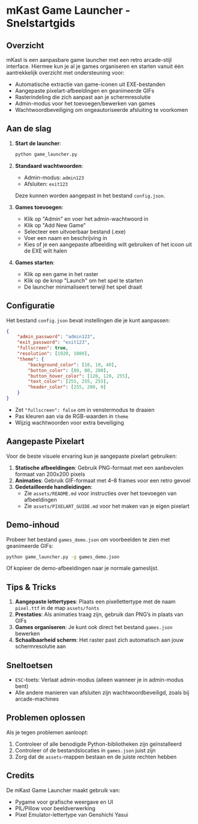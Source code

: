 # mKast Game Launcher - Snelstartgids

## Overzicht

mKast is een aanpasbare game launcher met een retro arcade-stijl interface. Hiermee kun je al je games organiseren en starten vanuit één aantrekkelijk overzicht met ondersteuning voor:

- Automatische extractie van game-iconen uit EXE-bestanden  
- Aangepaste pixelart-afbeeldingen en geanimeerde GIFs  
- Rasterindeling die zich aanpast aan je schermresolutie  
- Admin-modus voor het toevoegen/bewerken van games  
- Wachtwoordbeveiliging om ongeautoriseerde afsluiting te voorkomen  

## Aan de slag

1. **Start de launcher**:
   ```bash
   python game_launcher.py
   ```

2. **Standaard wachtwoorden**:
   - Admin-modus: `admin123`
   - Afsluiten: `exit123`
   
   Deze kunnen worden aangepast in het bestand `config.json`.

3. **Games toevoegen**:
   - Klik op "Admin" en voer het admin-wachtwoord in
   - Klik op "Add New Game"
   - Selecteer een uitvoerbaar bestand (.exe)
   - Voer een naam en beschrijving in
   - Kies of je een aangepaste afbeelding wilt gebruiken of het icoon uit de EXE wilt halen

4. **Games starten**:
   - Klik op een game in het raster
   - Klik op de knop "Launch" om het spel te starten
   - De launcher minimaliseert terwijl het spel draait

## Configuratie

Het bestand `config.json` bevat instellingen die je kunt aanpassen:

```json
{
    "admin_password": "admin123",
    "exit_password": "exit123",
    "fullscreen": true,
    "resolution": [1920, 1080],
    "theme": {
        "background_color": [10, 10, 40],
        "button_color": [80, 80, 200],
        "button_hover_color": [120, 120, 255],
        "text_color": [255, 255, 255],
        "header_color": [255, 200, 0]
    }
}
```

- Zet `"fullscreen": false` om in venstermodus te draaien  
- Pas kleuren aan via de RGB-waarden in `theme`  
- Wijzig wachtwoorden voor extra beveiliging

## Aangepaste Pixelart

Voor de beste visuele ervaring kun je aangepaste pixelart gebruiken:

1. **Statische afbeeldingen**: Gebruik PNG-formaat met een aanbevolen formaat van 200x200 pixels  
2. **Animaties**: Gebruik GIF-formaat met 4–8 frames voor een retro gevoel  
3. **Gedetailleerde handleidingen**:
   - Zie `assets/README.md` voor instructies over het toevoegen van afbeeldingen  
   - Zie `assets/PIXELART_GUIDE.md` voor het maken van je eigen pixelart  

## Demo-inhoud

Probeer het bestand `games_demo.json` om voorbeelden te zien met geanimeerde GIFs:

```bash
python game_launcher.py -g games_demo.json
```

Of kopieer de demo-afbeeldingen naar je normale gameslijst.

## Tips & Tricks

1. **Aangepaste lettertypes**: Plaats een pixellettertype met de naam `pixel.ttf` in de map `assets/fonts`  
2. **Prestaties**: Als animaties traag zijn, gebruik dan PNG’s in plaats van GIFs  
3. **Games organiseren**: Je kunt ook direct het bestand `games.json` bewerken  
4. **Schaalbaarheid scherm**: Het raster past zich automatisch aan jouw schermresolutie aan  

## Sneltoetsen

- `ESC`-toets: Verlaat admin-modus (alleen wanneer je in admin-modus bent)  
- Alle andere manieren van afsluiten zijn wachtwoordbeveiligd, zoals bij arcade-machines

## Problemen oplossen

Als je tegen problemen aanloopt:
1. Controleer of alle benodigde Python-bibliotheken zijn geïnstalleerd  
2. Controleer of de bestandslocaties in `games.json` juist zijn  
3. Zorg dat de `assets`-mappen bestaan en de juiste rechten hebben

## Credits

De mKast Game Launcher maakt gebruik van:
- Pygame voor grafische weergave en UI  
- PIL/Pillow voor beeldverwerking  
- Pixel Emulator-lettertype van Genshichi Yasui  